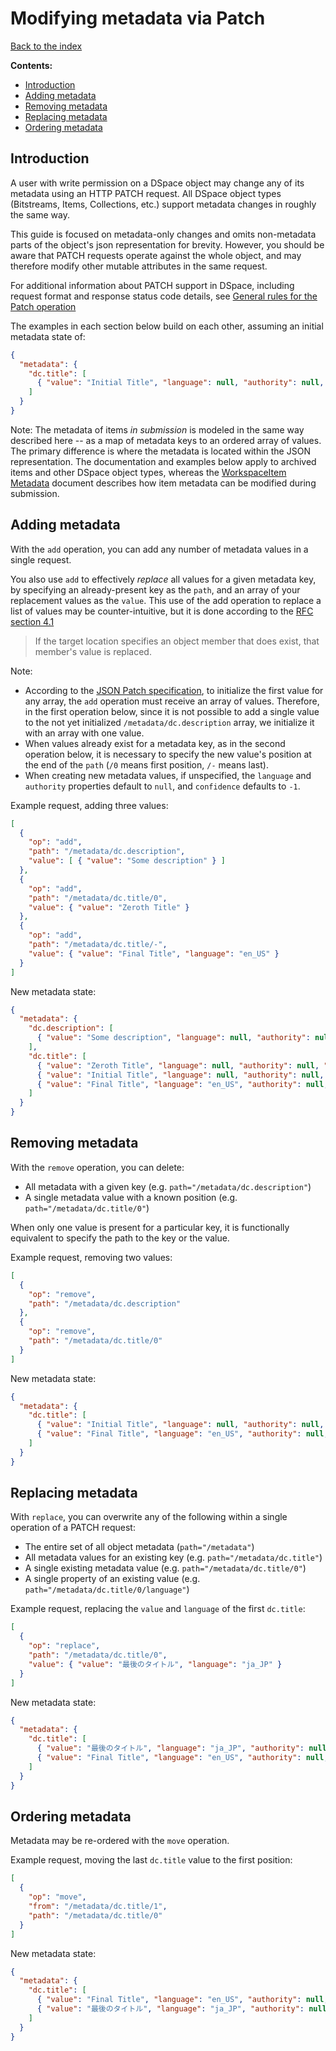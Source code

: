 # Modifying metadata via Patch
[Back to the index](README.md)

**Contents:**

* [Introduction](#introduction)
* [Adding metadata](#adding-metadata)
* [Removing metadata](#removing-metadata)
* [Replacing metadata](#replacing-metadata)
* [Ordering metadata](#ordering-metadata)

## Introduction

A user with write permission on a DSpace object may change any of its metadata
using an HTTP PATCH request. All DSpace object types (Bitstreams, Items, Collections, etc.)
support metadata changes in roughly the same way.

This guide is focused on metadata-only changes and omits non-metadata parts of the object's
json representation for brevity. However, you should be aware that PATCH requests operate
against the whole object, and may therefore modify other mutable attributes in the same
request.

For additional information about PATCH support in DSpace, including request format and response
status code details, see [General rules for the Patch operation](patch.md)

The examples in each section below build on each other, assuming an initial metadata state of:

```json
{
  "metadata": {
    "dc.title": [
      { "value": "Initial Title", "language": null, "authority": null, "confidence": -1 }
    ]
  }
}
```

Note: The metadata of items _in submission_ is modeled in the same way described here -- as a map
of metadata keys to an ordered array of values. The primary difference is where the metadata
is located within the JSON representation. The documentation and examples below apply to archived
items and other DSpace object types, whereas the [WorkspaceItem Metadata](workspaceitem-data-metadata.md)
document describes how item metadata can be modified during submission.

## Adding metadata

With the `add` operation, you can add any number of metadata values in a single request.

You also use `add` to effectively _replace_ all values for a given metadata key, by specifying
an already-present key as the `path`, and an array of your replacement values as the `value`.
This use of the add operation to replace a list of values may be counter-intuitive, but it
is done according to the [RFC section 4.1](https://tools.ietf.org/html/rfc6902#section-4.1)

> If the target location specifies an object member that does exist, that member's value is replaced.

Note:

* According to the [JSON Patch specification](https://tools.ietf.org/html/rfc6902), to initialize the first
  value for any array, the `add` operation must receive an array of values. Therefore, in the first operation
  below, since it is not possible to add a single value to the not yet initialized `/metadata/dc.description`
  array, we initialize it with an array with one value.
* When values already exist for a metadata key, as in the second operation below, it is necessary to specify
  the new value's position at the end of the `path` (`/0` means first position, `/-` means last).
* When creating new metadata values, if unspecified, the `language` and `authority` properties
  default to `null`, and `confidence` defaults to `-1`.

Example request, adding three values:

```json
[
  {
    "op": "add",
    "path": "/metadata/dc.description",
    "value": [ { "value": "Some description" } ]
  },
  {
    "op": "add",
    "path": "/metadata/dc.title/0",
    "value": { "value": "Zeroth Title" }
  },
  {
    "op": "add",
    "path": "/metadata/dc.title/-",
    "value": { "value": "Final Title", "language": "en_US" }
  }
]
```

New metadata state:

```json
{
  "metadata": {
    "dc.description": [
      { "value": "Some description", "language": null, "authority": null, "confidence": -1 }
    ],
    "dc.title": [
      { "value": "Zeroth Title", "language": null, "authority": null, "confidence": -1 },
      { "value": "Initial Title", "language": null, "authority": null, "confidence": -1 },
      { "value": "Final Title", "language": "en_US", "authority": null, "confidence": -1 }
    ]
  }
}
```

## Removing metadata

With the `remove` operation, you can delete:

* All metadata with a given key (e.g. `path="/metadata/dc.description"`)
* A single metadata value with a known position (e.g. `path="/metadata/dc.title/0"`)

When only one value is present for a particular key, it is functionally equivalent to
specify the path to the key or the value.

Example request, removing two values:

```json
[
  {
    "op": "remove",
    "path": "/metadata/dc.description"
  },
  {
    "op": "remove",
    "path": "/metadata/dc.title/0"
  }
]
```

New metadata state:

```json
{
  "metadata": {
    "dc.title": [
      { "value": "Initial Title", "language": null, "authority": null, "confidence": -1 },
      { "value": "Final Title", "language": "en_US", "authority": null, "confidence": -1 }
    ]
  }
}
```

## Replacing metadata

With `replace`, you can overwrite any of the following within a single operation
of a PATCH request:

* The entire set of all object metadata (`path="/metadata"`)
* All metadata values for an existing key (e.g. `path="/metadata/dc.title"`)
* A single existing metadata value (e.g. `path="/metadata/dc.title/0"`)
* A single property of an existing value (e.g. `path="/metadata/dc.title/0/language"`)

Example request, replacing the `value` and `language` of the first `dc.title`:

```json
[
  {
    "op": "replace",
    "path": "/metadata/dc.title/0",
    "value": { "value": "最後のタイトル", "language": "ja_JP" }
  }
]
```

New metadata state:

```json
{
  "metadata": {
    "dc.title": [
      { "value": "最後のタイトル", "language": "ja_JP", "authority": null, "confidence": -1 },
      { "value": "Final Title", "language": "en_US", "authority": null, "confidence": -1 }
    ]
  }
}
```

## Ordering metadata

Metadata may be re-ordered with the `move` operation.

Example request, moving the last `dc.title` value to the first position:

```json
[
  {
    "op": "move",
    "from": "/metadata/dc.title/1",
    "path": "/metadata/dc.title/0"
  }
]
```

New metadata state:

```json
{
  "metadata": {
    "dc.title": [
      { "value": "Final Title", "language": "en_US", "authority": null, "confidence": -1 },
      { "value": "最後のタイトル", "language": "ja_JP", "authority": null, "confidence": -1 }
    ]
  }
}
```
